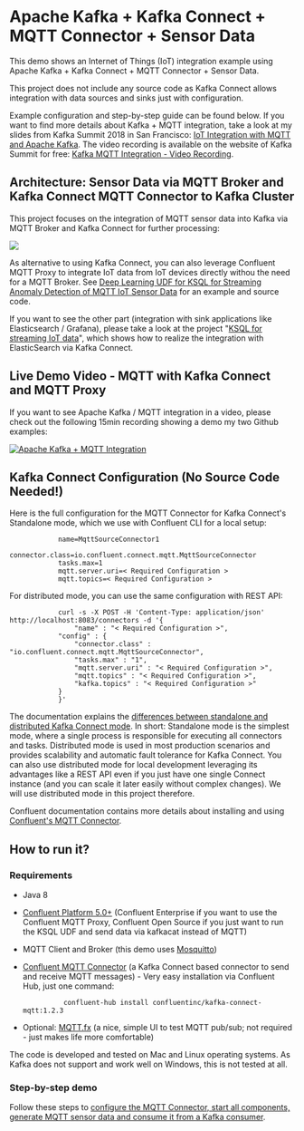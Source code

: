 # Apache Kafka + Kafka Connect + MQTT Connector + Sensor Data

This demo shows an Internet of Things (IoT) integration example using Apache Kafka + Kafka Connect + MQTT Connector + Sensor Data.

This project does not include any source code as Kafka Connect allows integration with data sources and sinks just with configuration.

Example configuration and step-by-step guide can be found below. If you want to find more details about Kafka + MQTT integration, take a look at my slides from Kafka Summit 2018 in San Francisco: [IoT Integration with MQTT and Apache Kafka](https://www.slideshare.net/KaiWaehner/iot-integration-with-mqtt-and-apache-kafka). The video recording is available on the website of Kafka Summit for free: [Kafka MQTT Integration - Video Recording](https://www.confluent.io/kafka-summit-sf18/processing-iot-data-from-end-to-end).

## Architecture: Sensor Data via MQTT Broker and Kafka Connect MQTT Connector to Kafka Cluster

This project focuses on the integration of MQTT sensor data into Kafka via MQTT Broker and Kafka Connect for further processing:

![](pictures/Apache_Kafka_Connect_MQTT_Broker_Mosquitto_Integration.png)

As alternative to using Kafka Connect, you can also leverage Confluent MQTT Proxy to integrate IoT data from IoT devices directly withou the need for a MQTT Broker. See [Deep Learning UDF for KSQL for Streaming Anomaly Detection of MQTT IoT Sensor Data](https://github.com/kaiwaehner/ksql-udf-deep-learning-mqtt-iot) for an example and source code.

If you want to see the other part (integration with sink applications like Elasticsearch / Grafana), please take a look at the project "[KSQL for streaming IoT data](https://github.com/kaiwaehner/ksql-fork-with-deep-learning-function)", which shows how to realize the integration with ElasticSearch via Kafka Connect.

## Live Demo Video - MQTT with Kafka Connect and MQTT Proxy

If you want to see Apache Kafka / MQTT integration in a video, please check out the following 15min recording showing a demo my two Github examples:

[![Apache Kafka + MQTT Integration](pictures/MQTT_Apache_Kafka_Integration_Confluent_Proxy_Connect.png)](https://www.youtube.com/watch?v=L38-6ilGeKE)

## Kafka Connect Configuration (No Source Code Needed!)

Here is the full configuration for the MQTT Connector for Kafka Connect's Standalone mode, which we use with Confluent CLI for a local setup: 

                name=MqttSourceConnector1
                connector.class=io.confluent.connect.mqtt.MqttSourceConnector
                tasks.max=1
                mqtt.server.uri=< Required Configuration >
                mqtt.topics=< Required Configuration >

For distributed mode, you can use the same configuration with REST API:

                curl -s -X POST -H 'Content-Type: application/json' http://localhost:8083/connectors -d '{
                    "name" : "< Required Configuration >",
                "config" : {
                    "connector.class" : "io.confluent.connect.mqtt.MqttSourceConnector",
                    "tasks.max" : "1",
                    "mqtt.server.uri" : "< Required Configuration >",
                    "mqtt.topics" : "< Required Configuration >",
                    "kafka.topics" : "< Required Configuration >"
                }
                }'

The documentation explains the [differences between standalone and distributed Kafka Connect mode](https://docs.confluent.io/current/connect/concepts.html#connect-concepts). In short: Standalone mode is the simplest mode, where a single process is responsible for executing all connectors and tasks. Distributed mode is used in most production scenarios and provides scalability and automatic fault tolerance for Kafka Connect. You can also use distributed mode for local development leveraging its advantages like a REST API even if you just have one single Connect instance (and you can scale it later easily without complex changes). We will use distributed mode in this project therefore.

Confluent documentation contains more details about installing and using [Confluent's MQTT Connector](https://docs.confluent.io/current/connect/kafka-connect-mqtt).

## How to run it?

### Requirements

- Java 8
- [Confluent Platform 5.0+](https://www.confluent.io/download/) (Confluent Enterprise if you want to use the Confluent MQTT Proxy, Confluent Open Source if you just want to run the KSQL UDF and send data via kafkacat instead of MQTT)
- MQTT Client and Broker (this demo uses [Mosquitto](https://mosquitto.org/download/))
- [Confluent MQTT Connector](https://www.confluent.io/connector/kafka-connect-mqtt/) (a Kafka Connect based connector to send and receive MQTT messages) - Very easy installation via Confluent Hub, just one command:

                confluent-hub install confluentinc/kafka-connect-mqtt:1.2.3

- Optional: [MQTT.fx](https://mqttfx.jensd.de/) (a nice, simple UI to test MQTT pub/sub; not required - just makes life more comfortable)

The code is developed and tested on Mac and Linux operating systems. As Kafka does not support and work well on Windows, this is not tested at all.

### Step-by-step demo

Follow these steps to [configure the MQTT Connector, start all components, generate MQTT sensor data and consume it from a Kafka consumer](https://github.com/kaiwaehner/kafka-connect-iot-mqtt-connector-example/blob/master/live-demo-kafka-connect-iot-mqtt-connector.adoc).